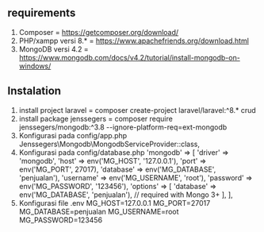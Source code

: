 ## requirements

1. Composer = https://getcomposer.org/download/
2. PHP/xampp versi 8.* = https://www.apachefriends.org/download.html
3. MongoDB versi 4.2 = https://www.mongodb.com/docs/v4.2/tutorial/install-mongodb-on-windows/

## Instalation
1. install project laravel = composer create-project laravel/laravel:^8.* crud
2. install package jenssegers = composer require jenssegers/mongodb:^3.8 --ignore-platform-req=ext-mongodb
3. Konfigurasi pada config/app.php 
   Jenssegers\Mongodb\MongodbServiceProvider::class,
4. Konfigurasi pada config/database.php
   'mongodb' => [
      'driver' => 'mongodb',
      'host' => env('MG_HOST', '127.0.0.1'),
      'port' => env('MG_PORT', 27017),
      'database' => env('MG_DATABASE', 'penjualan'),
      'username' => env('MG_USERNAME', 'root'),
      'password' => env('MG_PASSWORD', '123456'),
      'options' => [
        'database' => env('MG_DATABASE', 'penjualan'), // required with Mongo 3+
      ],
    ],
5. Konfigurasi file .env
    MG_HOST=127.0.0.1
    MG_PORT=27017
    MG_DATABASE=penjualan
    MG_USERNAME=root
    MG_PASSWORD=123456
